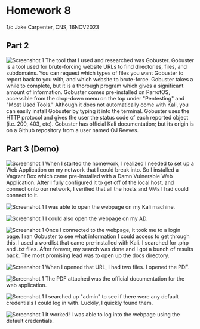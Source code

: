 # Homework 8
1/c Jake Carpenter, CNS, 16NOV2023

## Part 2
![Screenshot 1](hw8_4.png)
The tool that I used and researched was Gobuster. Gobuster is a tool used for brute-forcing website URLs to find directories, files, and subdomains. You can request which types of files you want Gobuster to report back to you with, and which website to brute-force. Gobuster takes a while to complete, but it is a thorough program which gives a significant amount of information. Gobuster comes pre-installed on ParrotOS, accessible from the drop-down menu on the top under "Pentesting" and "Most Used Tools." Although it does not automatically come with Kali, you can easily install Gobuster by typing it into the terminal. Gobuster uses the HTTP protocol and gives the user the status code of each reported object (i.e. 200, 403, etc). Gobuster has official Kali documentation; but its origin is on a Github repository from a user named OJ Reeves. 

## Part 3 (Demo)

![Screenshot 1](hw8_1.png)
When I started the homework, I realized I needed to set up a Web Application on my network that I could break into. So I installed a Vagrant Box which came pre-installed with a Damn Vulnerable Web Application. After I fully configured it to get off of the local host, and connect onto our network, I verified that all the hosts and VMs I had could connect to it.

![Screenshot 1](hw8_2.png)
I was able to open the webpage on my Kali machine.

![Screenshot 1](hw8_3.png)
I could also open the webpage on my AD.

![Screenshot 1](hw8_5.png)
Once I connected to the webpage, it took me to a login page. I ran Gobuster to see what information I could access to get through this. I used a wordlist that came pre-installed with Kali. I searched for .php and .txt files. After forever, my search was done and I got a bunch of results back. The most promising lead was to open up the docs directory.

![Screenshot 1](hw8_7.png)
When I opened that URL, I had two files. I opened the PDF.

![Screenshot 1](hw8_8.png)
The PDF attached was the official documentation for the web application.

![Screenshot 1](hw8_9.png)
I searched up "admin" to see if there were any default credentials I could log in with. Luckily, I quickly found them.

![Screenshot 1](hw8_10.png)
It worked! I was able to log into the webpage using the default credentials.
